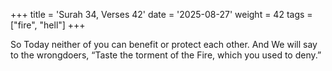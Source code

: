 +++
title = 'Surah 34, Verses 42'
date = '2025-08-27'
weight = 42
tags = ["fire", "hell"]
+++

So Today neither of you can benefit or protect each other. And We will say to the wrongdoers, “Taste the torment of the Fire, which you used to deny.”